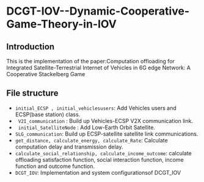 # DCGT-IOV--Dynamic-Cooperative-Game-Theory-in-IOV

## Introduction
This is the implementation of the paper:Computation offloading for Integrated Satellite-Terrestrial Internet of Vehicles in 6G edge Network: A Cooperative Stackelberg Game

## File structure
- ``` initial_ECSP , initial_vehiclesusers ```: Add Vehicles users and ECSP(base station) class.
- ``` V2I_communication``` : Build up Vehicles-ECSP V2X communication link.
- ``` initial_SatelliteNode``` : Add Low-Earth Orbit Satellite.
- ``` SLG_communication ```: Build up ECSP-satellite satellite link communications.
- ``` get_distance, calculate_energy, calculate_Rate ```: Calculate computation delay and transmission delay.
- ``` calculate_social_relationship, calculate_income_outcome ```:  calculate offloading satisfaction function, social interaction function, income function and outcome function.
- ``` DCGT_IOV ```: Implementation and system configurationsof DCGT_IOV      
